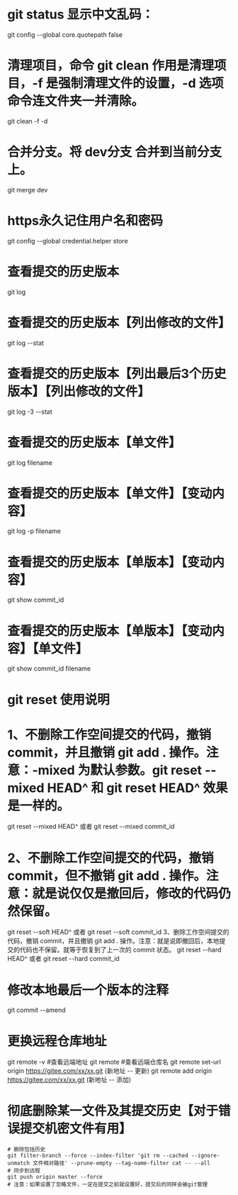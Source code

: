 # git status 显示中文乱码：
git config --global core.quotepath false

# 清理项目，命令 git clean 作用是清理项目，-f 是强制清理文件的设置，-d 选项命令连文件夹一并清除。
git clean -f -d

# 合并分支。将 dev分支 合并到当前分支上。
git merge dev

# https永久记住用户名和密码
git config --global credential.helper store

# 查看提交的历史版本
git log
# 查看提交的历史版本【列出修改的文件】
git log --stat
# 查看提交的历史版本【列出最后3个历史版本】【列出修改的文件】
git log -3 --stat
# 查看提交的历史版本【单文件】
git log filename
# 查看提交的历史版本【单文件】【变动内容】
git log -p filename
# 查看提交的历史版本【单版本】【变动内容】
git show commit_id
# 查看提交的历史版本【单版本】【变动内容】【单文件】
git show commit_id filename

# git reset 使用说明
# 1、不删除工作空间提交的代码，撤销 commit，并且撤销 git add . 操作。注意：-mixed 为默认参数。git reset --mixed HEAD^ 和 git reset HEAD^ 效果是一样的。
git reset --mixed HEAD^ 或者 git reset --mixed commit_id
# 2、不删除工作空间提交的代码，撤销 commit，但不撤销 git add . 操作。注意：就是说仅仅是撤回后，修改的代码仍然保留。
git reset --soft HEAD^ 或者 git reset --soft commit_id
3、删除工作空间提交的代码，撤销 commit，并且撤销 git add . 操作。注意：就是说即撤回后，本地提交的代码也不保留。就等于恢复到了上一次的 commit 状态。
git reset --hard HEAD^ 或者 git reset --hard commit_id

# 修改本地最后一个版本的注释
git commit --amend

# 更换远程仓库地址
git remote -v  #查看远端地址
git remote #查看远端仓库名
git remote set-url origin https://gitee.com/xx/xx.git (新地址 -- 更新)
git remote add origin https://gitee.com/xx/xx.git (新地址 -- 添加)

# 彻底删除某一文件及其提交历史【对于错误提交机密文件有用】
```
# 删除包括历史
git filter-branch --force --index-filter 'git rm --cached --ignore-unmatch 文件相对路径' --prune-empty --tag-name-filter cat -- --all
# 同步到远程
git push origin master --force
# 注意：如果设置了忽略文件，一定在提交之前就设置好，提交后的同样会被git管理
```


